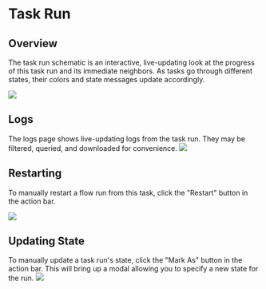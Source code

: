# Task Run

## Overview

The task run schematic is an interactive, live-updating look at the progress of this task run and its immediate neighbors. As tasks go through different states, their colors and state messages update accordingly.

![](/cloud/ui/taskrun-overview.png)

## Logs

The logs page shows live-updating logs from the task run. They may be filtered, queried, and downloaded for convenience.
![](/cloud/ui/taskrun-logs.png)

## Restarting

To manually restart a flow run from this task, click the "Restart" button in the action bar.

![](/cloud/ui/taskrun-restart.png)

## Updating State

To manually update a task run's state, click the "Mark As" button in the action bar. This will bring up a modal allowing you to specify a new state for the run.
![](/cloud/ui/taskrun-mark-as.png)
